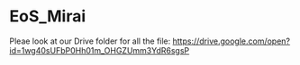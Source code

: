 # EoS_Mirai

Pleae look at our Drive folder for all the file:
https://drive.google.com/open?id=1wg40sUFbP0Hh01m_OHGZUmm3YdR6sgsP
